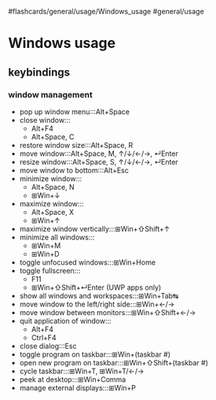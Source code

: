 #flashcards/general/usage/Windows_usage #general/usage

# Windows usage

## keybindings

### window management

- pop up window menu:::Alt+Space <!--SR:!2023-02-07,18,250!2023-02-11,22,250-->
- close window:::<ul><li>Alt+F4</li><li>Alt+Space, C</li></ul> <!--SR:!2023-02-04,17,250!2023-03-04,35,250-->
- restore window size:::Alt+Space, R <!--SR:!2023-03-12,39,250!2023-03-05,32,230-->
- move window:::Alt+Space, M, ↑/↓/←/→, ↵Enter <!--SR:!2023-03-09,37,250!2023-03-15,45,290-->
- resize window:::Alt+Space, S, ↑/↓/←/→, ↵Enter <!--SR:!2023-02-09,9,230!2023-02-04,17,250-->
- move window to bottom:::Alt+Esc <!--SR:!2023-03-06,34,230!2023-02-03,16,250-->
- minimize window:::<ul><li>Alt+Space, N</li><li>⊞Win+↓</li></ul> <!--SR:!2023-02-04,15,250!2023-02-09,20,250-->
- maximize window:::<ul><li>Alt+Space, X</li><li>⊞Win+↑</li></ul> <!--SR:!2023-02-04,13,230!2023-02-08,19,250-->
- maximize window vertically:::⊞Win+⇧Shift+↑ <!--SR:!2023-02-18,27,250!2023-03-06,37,230-->
- minimize all windows:::<ul><li>⊞Win+M</li><li>⊞Win+D</li></ul> <!--SR:!2023-03-07,37,250!2023-02-06,17,250-->
- toggle unfocused windows:::⊞Win+Home <!--SR:!2023-03-08,35,230!2023-02-11,22,250-->
- toggle fullscreen:::<ul><li>F11</li><li>⊞Win+⇧Shift+↵Enter (UWP apps only)</li></ul> <!--SR:!2023-02-16,19,230!2023-03-03,38,290-->
- show all windows and workspaces:::⊞Win+Tab↹ <!--SR:!2023-02-05,16,250!2023-02-03,16,250-->
- move window to the left/right side:::⊞Win+←/→ <!--SR:!2023-02-10,21,250!2023-03-07,37,250-->
- move window between monitors:::⊞Win+⇧Shift+←/→ <!--SR:!2023-03-01,32,250!2023-03-03,34,250-->
- quit application of window:::<ul><li>Alt+F4</li><li>Ctrl+F4</li></ul> <!--SR:!2023-02-05,4,190!2023-02-05,12,250-->
- close dialog:::Esc <!--SR:!2023-03-30,61,310!2023-02-11,22,250-->
- toggle program on taskbar:::⊞Win+(taskbar #) <!--SR:!2023-02-12,23,250!2023-03-14,40,250-->
- open new program on taskbar:::⊞Win+⇧Shift+(taskbar #) <!--SR:!2023-03-07,34,230!2023-02-08,19,250-->
- cycle taskbar:::⊞Win+T, ⊞Win+T/←/→ <!--SR:!2023-03-08,36,230!2023-02-09,20,250-->
- peek at desktop:::⊞Win+Comma <!--SR:!2023-02-08,9,230!2023-02-12,23,250-->
- manage external displays:::⊞Win+P <!--SR:!2023-02-12,23,250!2023-02-03,14,230-->
